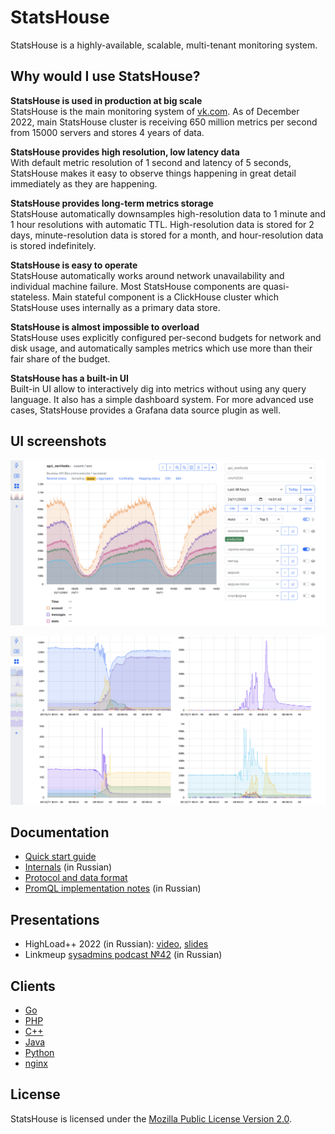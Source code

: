 # StatsHouse

StatsHouse is a highly-available, scalable, multi-tenant monitoring system.

## Why would I use StatsHouse?

**StatsHouse is used in production at big scale**  
StatsHouse is the main monitoring system of [vk.com](https://vk.com). As of
December 2022, main StatsHouse cluster is receiving 650 million metrics
per second from 15000 servers and stores 4 years of data.

**StatsHouse provides high resolution, low latency data**  
With default metric resolution of 1 second and latency of 5 seconds,
StatsHouse makes it easy to observe things happening in great detail
immediately as they are happening.

**StatsHouse provides long-term metrics storage**  
StatsHouse automatically downsamples high-resolution data to 1 minute and 1
hour resolutions with automatic TTL. High-resolution data is stored for 2
days, minute-resolution data is stored for a month, and hour-resolution
data is stored indefinitely.

**StatsHouse is easy to operate**  
StatsHouse automatically works around network unavailability and individual
machine failure. Most StatsHouse components are quasi-stateless. Main
stateful component is a ClickHouse cluster which StatsHouse uses
internally as a primary data store.

**StatsHouse is almost impossible to overload**  
StatsHouse uses explicitly configured per-second budgets for network and
disk usage, and automatically samples metrics which use more than their
fair share of the budget.

**StatsHouse has a built-in UI**  
Built-in UI allow to interactively dig into metrics without using any query
language. It also has a simple dashboard system. For more advanced use
cases, StatsHouse provides a Grafana data source plugin as well.

## UI screenshots

![Home page](./docs/media/home.webp "Home page")

![Dashboard](./docs/media/dash.webp "Dashboard")

## Documentation

- [Quick start guide](./docs/quickstart.md)
- [Internals](./docs/internals.ru.md) (in Russian)
- [Protocol and data format](./docs/protocol.md)
- [PromQL implementation notes](./docs/promql.ru.md) (in Russian)

## Presentations

- HighLoad++ 2022 (in Russian):
  [video](https://www.youtube.com/watch?v=gs2_PGgPVwU),
  [slides](./docs/presentations/highload2022.ru.pdf)
- Linkmeup [sysadmins podcast №42](https://linkmeup.ru/podcasts/2333/) (in Russian) 

## Clients

- [Go](https://github.com/VKCOM/statshouse-go)
- [PHP](https://github.com/VKCOM/statshouse-php)
- [C++](https://github.com/VKCOM/statshouse-cpp)
- [Java](https://github.com/VKCOM/statshouse-java)
- [Python](https://github.com/VKCOM/statshouse-py)
- [nginx](https://github.com/VKCOM/nginx-statshouse-module)

## License

StatsHouse is licensed under the [Mozilla Public License Version 2.0](./LICENSE). 

